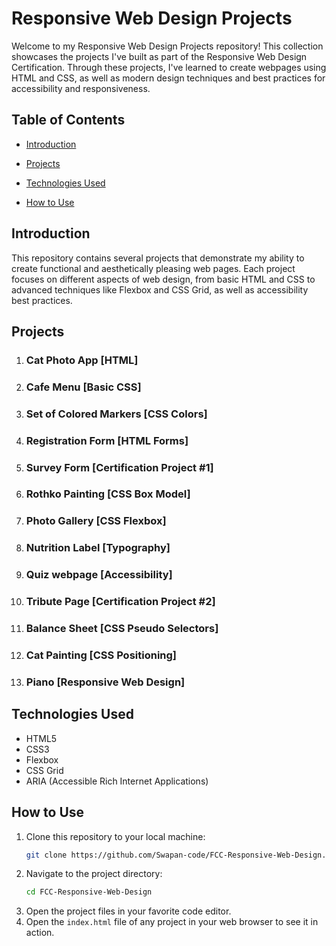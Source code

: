 # Responsive Web Design Projects

Welcome to my Responsive Web Design Projects repository! This collection showcases the projects I've built as part of the Responsive Web Design Certification. Through these projects, I've learned to create webpages using HTML and CSS, as well as modern design techniques and best practices for accessibility and responsiveness.

## Table of Contents

- [Introduction](#introduction)
- [Projects](#projects)

- [Technologies Used](#technologies-used)
- [How to Use](#how-to-use)

## Introduction

This repository contains several projects that demonstrate my ability to create functional and aesthetically pleasing web pages. Each project focuses on different aspects of web design, from basic HTML and CSS to advanced techniques like Flexbox and CSS Grid, as well as accessibility best practices.

## Projects

1. ### Cat Photo App [HTML]
2. ### Cafe Menu [Basic CSS]
3. ### Set of Colored Markers [CSS Colors]
4. ### Registration Form [HTML Forms]
5. ### Survey Form [Certification Project #1]
6. ### Rothko Painting [CSS Box Model]
7. ### Photo Gallery [CSS Flexbox]
8. ### Nutrition Label [Typography]
9. ### Quiz webpage [Accessibility]
10. ### Tribute Page [Certification Project #2]
11. ### Balance Sheet [CSS Pseudo Selectors]
12. ### Cat Painting [CSS Positioning]
13. ### Piano [Responsive Web Design]

## Technologies Used

- HTML5
- CSS3
- Flexbox
- CSS Grid
- ARIA (Accessible Rich Internet Applications)

## How to Use

1. Clone this repository to your local machine:
    ```bash
    git clone https://github.com/Swapan-code/FCC-Responsive-Web-Design.git
    ```
2. Navigate to the project directory:
    ```bash
    cd FCC-Responsive-Web-Design
    ```
3. Open the project files in your favorite code editor.
4. Open the `index.html` file of any project in your web browser to see it in action.


